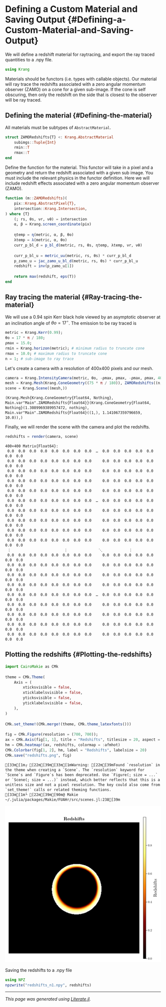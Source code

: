 


# Defining a Custom Material and Saving Output {#Defining-a-Custom-Material-and-Saving-Output}

We will define a redshift material for raytracing, and export the ray traced quantities to a .npy file.

```julia
using Krang
```


Materials should be functors (i.e. types with callable objects). Our material will ray trace the redshifts associated with a zero angular momentum observer (ZAMO) on a cone for a given sub-image. If the cone is self obscuring, then only the redshift on the side that is closest to the observer will be ray traced.

## Defining the material {#Defining-the-material}

All materials must be subtypes of `AbstractMaterial`.

```julia
struct ZAMORedshifts{T} <: Krang.AbstractMaterial
    subimgs::Tuple{Int}
    rmin::T
    rmax::T
end
```


Define the function for the material. This functor will take in a pixel and a geometry and return the redshift associated with a given sub image. You must include the relevant physics in the functor definition. Here we will include redshift effects associated with a zero angular momentum observer (ZAMO).

```julia
function (m::ZAMORedshifts)(
    pix::Krang.AbstractPixel{T},
    intersection::Krang.Intersection,
) where {T}
    (; rs, θs, νr, νθ) = intersection
    α, β = Krang.screen_coordinate(pix)

    ηtemp = η(metric, α, β, θo)
    λtemp = λ(metric, α, θo)
    curr_p_bl_d = p_bl_d(metric, rs, θs, ηtemp, λtemp, νr, νθ)

    curr_p_bl_u = metric_uu(metric, rs, θs) * curr_p_bl_d
    p_zamo_u = jac_zamo_u_bl_d(metric, rs, θs) * curr_p_bl_u
    redshift = inv(p_zamo_u[1])

    return max(redshift, eps(T))
end
```


## Ray tracing the material {#Ray-tracing-the-material}

We will use a $0.94$ spin Kerr black hole viewed by an asymptotic observer at an inclination angle of $θo=17^\circ$. The emission to be ray traced is

```julia
metric = Krang.Kerr(0.99);
θo = 17 * π / 180;
ρmax = 15.0;
rmin = Krang.horizon(metric); # minimum radius to truncate cone
rmax = 10.0; # maximum radius to truncate cone
n = 1; # sub-image to ray trace
```


Let&#39;s create a camera with a resolution of 400x400 pixels and our mesh.

```julia
camera = Krang.IntensityCamera(metric, θo, -ρmax, ρmax, -ρmax, ρmax, 400);
mesh = Krang.Mesh(Krang.ConeGeometry((75 * π / 180)), ZAMORedshifts((n,), rmin, rmax))
scene = Krang.Scene((mesh,))
```


```ansi
(Krang.Mesh{Krang.ConeGeometry{Float64, Nothing}, Main.var"Main".ZAMORedshifts{Float64}}(Krang.ConeGeometry{Float64, Nothing}(1.3089969389957472, nothing), Main.var"Main".ZAMORedshifts{Float64}((1,), 1.141067359796659, 10.0)),)
```


Finally, we will render the scene with the camera and plot the redshifts.

```julia
redshifts = render(camera, scene)
```


```ansi
400×400 Matrix{Float64}:
 0.0  0.0  0.0  0.0  0.0  0.0  0.0  0.0  …  0.0  0.0  0.0  0.0  0.0  0.0  0.0
 0.0  0.0  0.0  0.0  0.0  0.0  0.0  0.0     0.0  0.0  0.0  0.0  0.0  0.0  0.0
 0.0  0.0  0.0  0.0  0.0  0.0  0.0  0.0     0.0  0.0  0.0  0.0  0.0  0.0  0.0
 0.0  0.0  0.0  0.0  0.0  0.0  0.0  0.0     0.0  0.0  0.0  0.0  0.0  0.0  0.0
 0.0  0.0  0.0  0.0  0.0  0.0  0.0  0.0     0.0  0.0  0.0  0.0  0.0  0.0  0.0
 0.0  0.0  0.0  0.0  0.0  0.0  0.0  0.0  …  0.0  0.0  0.0  0.0  0.0  0.0  0.0
 0.0  0.0  0.0  0.0  0.0  0.0  0.0  0.0     0.0  0.0  0.0  0.0  0.0  0.0  0.0
 0.0  0.0  0.0  0.0  0.0  0.0  0.0  0.0     0.0  0.0  0.0  0.0  0.0  0.0  0.0
 0.0  0.0  0.0  0.0  0.0  0.0  0.0  0.0     0.0  0.0  0.0  0.0  0.0  0.0  0.0
 0.0  0.0  0.0  0.0  0.0  0.0  0.0  0.0     0.0  0.0  0.0  0.0  0.0  0.0  0.0
 ⋮                        ⋮              ⋱            ⋮                   
 0.0  0.0  0.0  0.0  0.0  0.0  0.0  0.0     0.0  0.0  0.0  0.0  0.0  0.0  0.0
 0.0  0.0  0.0  0.0  0.0  0.0  0.0  0.0     0.0  0.0  0.0  0.0  0.0  0.0  0.0
 0.0  0.0  0.0  0.0  0.0  0.0  0.0  0.0     0.0  0.0  0.0  0.0  0.0  0.0  0.0
 0.0  0.0  0.0  0.0  0.0  0.0  0.0  0.0     0.0  0.0  0.0  0.0  0.0  0.0  0.0
 0.0  0.0  0.0  0.0  0.0  0.0  0.0  0.0  …  0.0  0.0  0.0  0.0  0.0  0.0  0.0
 0.0  0.0  0.0  0.0  0.0  0.0  0.0  0.0     0.0  0.0  0.0  0.0  0.0  0.0  0.0
 0.0  0.0  0.0  0.0  0.0  0.0  0.0  0.0     0.0  0.0  0.0  0.0  0.0  0.0  0.0
 0.0  0.0  0.0  0.0  0.0  0.0  0.0  0.0     0.0  0.0  0.0  0.0  0.0  0.0  0.0
 0.0  0.0  0.0  0.0  0.0  0.0  0.0  0.0     0.0  0.0  0.0  0.0  0.0  0.0  0.0
```


## Plotting the redshifts {#Plotting-the-redshifts}

```julia
import CairoMakie as CMk

theme = CMk.Theme(
    Axis = (
        xticksvisible = false,
        xticklabelsvisible = false,
        yticksvisible = false,
        yticklabelsvisible = false,
    ),
)

CMk.set_theme!(CMk.merge!(theme, CMk.theme_latexfonts()))

fig = CMk.Figure(resolution = (700, 700));
ax = CMk.Axis(fig[1, 1], title = "Redshifts", titlesize = 20, aspect = 1)
hm = CMk.heatmap!(ax, redshifts, colormap = :afmhot)
CMk.Colorbar(fig[1, 2], hm, label = "Redshifts", labelsize = 20)
CMk.save("redshifts.png", fig)
```


```ansi
[33m[1m┌ [22m[39m[33m[1mWarning: [22m[39mFound `resolution` in the theme when creating a `Scene`. The `resolution` keyword for `Scene`s and `Figure`s has been deprecated. Use `Figure(; size = ...` or `Scene(; size = ...)` instead, which better reflects that this is a unitless size and not a pixel resolution. The key could also come from `set_theme!` calls or related theming functions.
[33m[1m└ [22m[39m[90m@ Makie ~/.julia/packages/Makie/FUAHr/src/scenes.jl:238[39m
```



![](redshifts.png)


Saving the redshifts to a .npy file

```julia
using NPZ
npzwrite("redshifts_n1.npy", redshifts)
```



---


_This page was generated using [Literate.jl](https://github.com/fredrikekre/Literate.jl)._
